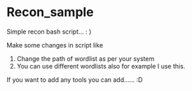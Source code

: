 # Recon_sample
Simple recon bash script... : )


Make some changes in script like
1. Change the path of wordlist as per your system
2. You can use different wordlists also for example I use this.


If you want to add any tools you can add...... :D
